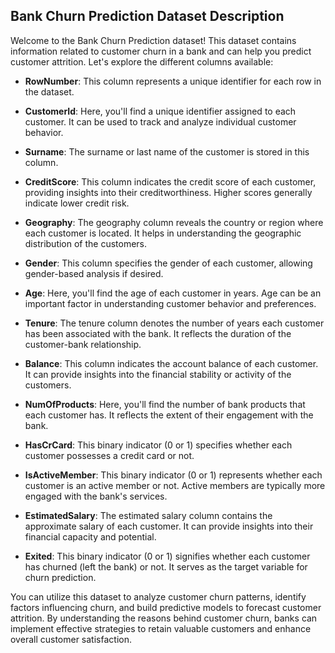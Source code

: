 ## Bank Churn Prediction Dataset Description

Welcome to the Bank Churn Prediction dataset! This dataset contains information related to customer churn in a bank and can help you predict customer attrition. Let's explore the different columns available:

- **RowNumber**: This column represents a unique identifier for each row in the dataset.

- **CustomerId**: Here, you'll find a unique identifier assigned to each customer. It can be used to track and analyze individual customer behavior.

- **Surname**: The surname or last name of the customer is stored in this column.

- **CreditScore**: This column indicates the credit score of each customer, providing insights into their creditworthiness. Higher scores generally indicate lower credit risk.

- **Geography**: The geography column reveals the country or region where each customer is located. It helps in understanding the geographic distribution of the customers.

- **Gender**: This column specifies the gender of each customer, allowing gender-based analysis if desired.

- **Age**: Here, you'll find the age of each customer in years. Age can be an important factor in understanding customer behavior and preferences.

- **Tenure**: The tenure column denotes the number of years each customer has been associated with the bank. It reflects the duration of the customer-bank relationship.

- **Balance**: This column indicates the account balance of each customer. It can provide insights into the financial stability or activity of the customers.

- **NumOfProducts**: Here, you'll find the number of bank products that each customer has. It reflects the extent of their engagement with the bank.

- **HasCrCard**: This binary indicator (0 or 1) specifies whether each customer possesses a credit card or not.

- **IsActiveMember**: This binary indicator (0 or 1) represents whether each customer is an active member or not. Active members are typically more engaged with the bank's services.

- **EstimatedSalary**: The estimated salary column contains the approximate salary of each customer. It can provide insights into their financial capacity and potential.

- **Exited**: This binary indicator (0 or 1) signifies whether each customer has churned (left the bank) or not. It serves as the target variable for churn prediction.

You can utilize this dataset to analyze customer churn patterns, identify factors influencing churn, and build predictive models to forecast customer attrition. By understanding the reasons behind customer churn, banks can implement effective strategies to retain valuable customers and enhance overall customer satisfaction.

